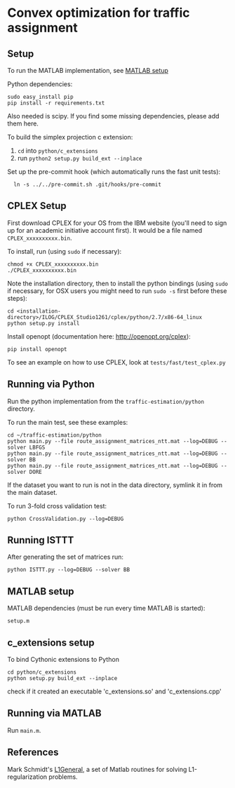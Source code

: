 Convex optimization for traffic assignment
==========================================

Setup
-----
To run the MATLAB implementation, see [MATLAB setup](#matlab-setup)

Python dependencies:

    sudo easy_install pip
    pip install -r requirements.txt

Also needed is scipy. If you find some missing dependencies, please add them here.

To build the simplex projection c extension:
1. `cd` into `python/c_extensions`
2. run `python2 setup.py build_ext --inplace`

Set up the pre-commit hook (which automatically runs the fast unit tests):

      ln -s ../../pre-commit.sh .git/hooks/pre-commit


CPLEX Setup
-----------

First download CPLEX for your OS from the IBM website (you'll need to sign up
for an academic initiative account first). It would be a file named
`CPLEX_xxxxxxxxxx.bin`.

To install, run (using `sudo` if necessary):

```
chmod +x CPLEX_xxxxxxxxxx.bin
./CPLEX_xxxxxxxxxx.bin
```

Note the installation directory, then to install the python bindings (using
`sudo` if necessary, for OSX users you might need to run `sudo -s` first before
these steps):

```
cd <installation-directory>/ILOG/CPLEX_Studio1261/cplex/python/2.7/x86-64_linux
python setup.py install
```

Install openopt (documentation here: http://openopt.org/cplex):
```
pip install openopt
```

To see an example on how to use CPLEX, look at `tests/fast/test_cplex.py`


Running via Python
-------------------
Run the python implementation from the `traffic-estimation/python` directory.

To run the main test, see these examples:
```
cd ~/traffic-estimation/python
python main.py --file route_assignment_matrices_ntt.mat --log=DEBUG --solver LBFGS
python main.py --file route_assignment_matrices_ntt.mat --log=DEBUG --solver BB
python main.py --file route_assignment_matrices_ntt.mat --log=DEBUG --solver DORE
```
If the dataset you want to run is not in the data directory, symlink it in
from the main dataset.

To run 3-fold cross validation test:
```
python CrossValidation.py --log=DEBUG
```

Running ISTTT
-------------
After generating the set of matrices run:
```
python ISTTT.py --log=DEBUG --solver BB
```

MATLAB setup
------------
<a name="matlab-setup"></a>
MATLAB dependencies (must be run every time MATLAB is started):

    setup.m


c_extensions setup
-----------------
To bind Cythonic extensions to Python

    cd python/c_extensions
    python setup.py build_ext --inplace

check if it created an executable 'c_extensions.so' and 'c_extensions.cpp'

Running via MATLAB
-------------------
Run `main.m`.

References
--------
Mark Schmidt's [L1General](http://www.di.ens.fr/~mschmidt/Software/L1General.html), a set of Matlab routines for solving L1-regularization problems.
